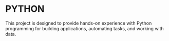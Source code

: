 # PYTHON
This project is designed to provide hands-on experience with Python programming for building applications, automating tasks, and working with data.

